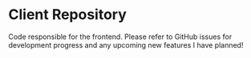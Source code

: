 # Client Repository

Code responsible for the frontend. Please refer to GitHub issues for development progress and any upcoming new features I have planned!